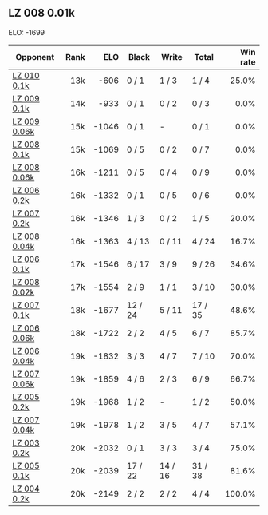 ## LZ 008 0.01k ##

ELO: -1699

Opponent | Rank | ELO | Black | Write | Total | Win rate
---------|-----:|----:|-------|-------|-------|-------:
[LZ 010 0.1k](LZ%20010%200.1k.md) | 13k | -606 | 0 / 1 | 1 / 3 | 1 / 4 | 25.0%
[LZ 009 0.1k](LZ%20009%200.1k.md) | 14k | -933 | 0 / 1 | 0 / 2 | 0 / 3 | 0.0%
[LZ 009 0.06k](LZ%20009%200.06k.md) | 15k | -1046 | 0 / 1 | - | 0 / 1 | 0.0%
[LZ 008 0.1k](LZ%20008%200.1k.md) | 15k | -1069 | 0 / 5 | 0 / 2 | 0 / 7 | 0.0%
[LZ 008 0.06k](LZ%20008%200.06k.md) | 16k | -1211 | 0 / 5 | 0 / 4 | 0 / 9 | 0.0%
[LZ 006 0.2k](LZ%20006%200.2k.md) | 16k | -1332 | 0 / 1 | 0 / 5 | 0 / 6 | 0.0%
[LZ 007 0.2k](LZ%20007%200.2k.md) | 16k | -1346 | 1 / 3 | 0 / 2 | 1 / 5 | 20.0%
[LZ 008 0.04k](LZ%20008%200.04k.md) | 16k | -1363 | 4 / 13 | 0 / 11 | 4 / 24 | 16.7%
[LZ 006 0.1k](LZ%20006%200.1k.md) | 17k | -1546 | 6 / 17 | 3 / 9 | 9 / 26 | 34.6%
[LZ 008 0.02k](LZ%20008%200.02k.md) | 17k | -1554 | 2 / 9 | 1 / 1 | 3 / 10 | 30.0%
[LZ 007 0.1k](LZ%20007%200.1k.md) | 18k | -1677 | 12 / 24 | 5 / 11 | 17 / 35 | 48.6%
[LZ 006 0.06k](LZ%20006%200.06k.md) | 18k | -1722 | 2 / 2 | 4 / 5 | 6 / 7 | 85.7%
[LZ 006 0.04k](LZ%20006%200.04k.md) | 19k | -1832 | 3 / 3 | 4 / 7 | 7 / 10 | 70.0%
[LZ 007 0.06k](LZ%20007%200.06k.md) | 19k | -1859 | 4 / 6 | 2 / 3 | 6 / 9 | 66.7%
[LZ 005 0.2k](LZ%20005%200.2k.md) | 19k | -1968 | 1 / 2 | - | 1 / 2 | 50.0%
[LZ 007 0.04k](LZ%20007%200.04k.md) | 19k | -1978 | 1 / 2 | 3 / 5 | 4 / 7 | 57.1%
[LZ 003 0.2k](LZ%20003%200.2k.md) | 20k | -2032 | 0 / 1 | 3 / 3 | 3 / 4 | 75.0%
[LZ 005 0.1k](LZ%20005%200.1k.md) | 20k | -2039 | 17 / 22 | 14 / 16 | 31 / 38 | 81.6%
[LZ 004 0.2k](LZ%20004%200.2k.md) | 20k | -2149 | 2 / 2 | 2 / 2 | 4 / 4 | 100.0%
